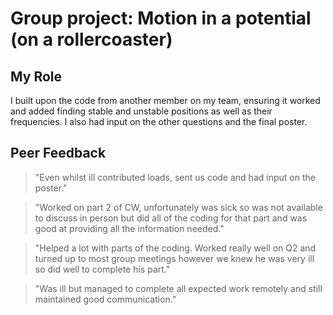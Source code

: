 Group project: Motion in a potential (on a rollercoaster)
=========================================================

My Role
-------

I built upon the code from another member on my team, ensuring it worked and added finding stable and unstable positions as well as their frequencies. I also had input on the other questions and the final poster.

Peer Feedback
-------------------

> "Even whilst ill contributed loads, sent us code and had input on the poster."

> "Worked on part 2 of CW, unfortunately was sick so was not available to
discuss in person but did all of the coding for that part and was good
at providing all the information needed."

> "Helped a lot with parts of the coding. Worked really well on Q2 and
turned up to most group meetings however we knew he was very ill so did
well to complete his part."

> "Was ill but managed to complete all expected work remotely and still maintained good communication."